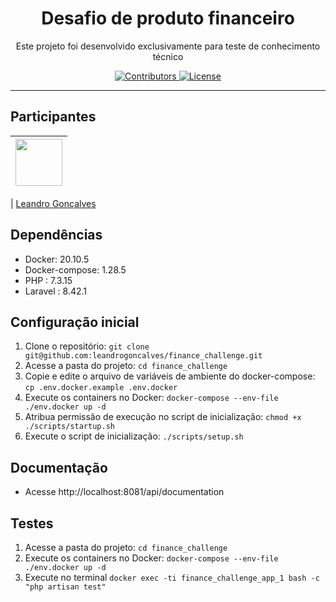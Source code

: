<h1 align="center">
Desafio de produto financeiro
</h1>

<p align="center">Este projeto foi desenvolvido exclusivamente para teste de conhecimento técnico</p>

<p align="center">
  <a href="https://github.com/leandrogoncalves/nestjs_smartranking_api/graphs/contributors">
    <img src="https://img.shields.io/github/contributors/leandrogoncalves/nestjs_smartranking_api?color=%237159c1&logoColor=%237159c1&style=flat" alt="Contributors">
  </a>
  <a href="https://opensource.org/licenses/MIT">
    <img src="https://img.shields.io/github/license/leandrogoncalves/nestjs_smartranking_api?color=%237159c1&logo=mit" alt="License">
  </a>
</p>

<hr>

## Participantes

| [<img src="https://avatars3.githubusercontent.com/u/12039813?s=460&u=78af286aeb7f9d808dc21635e331d0ecdb08e8a7&v=4" width="75px;"/>](https://github.com/leandrogoncalves) |
| :----------------------------------------------------------------------------------------------------------------------------------------------------------------------: |

| [Leandro Gonçalves](https://github.com/leandrogoncalves)


## Dependências

- Docker: 20.10.5
- Docker-compose: 1.28.5
- PHP : 7.3.15
- Laravel : 8.42.1

## Configuração inicial

1. Clone o repositório: `git clone git@github.com:leandrogoncalves/finance_challenge.git`
1. Acesse a pasta do projeto: `cd finance_challenge`
1. Copie e edite o arquivo de variáveis de ambiente do docker-compose: `cp .env.docker.example .env.docker`
1. Execute os containers no Docker: `docker-compose --env-file ./env.docker up -d`
1. Atribua permissão de execução no script de inicialização: `chmod +x ./scripts/startup.sh`
1. Execute o script de inicialização: `./scripts/setup.sh`

## Documentação

- Acesse http://localhost:8081/api/documentation

## Testes

1. Acesse a pasta do projeto: `cd finance_challenge`
1. Execute os containers no Docker: `docker-compose --env-file ./env.docker up -d`
1. Execute no terminal `docker exec -ti finance_challenge_app_1 bash -c "php artisan test"`
